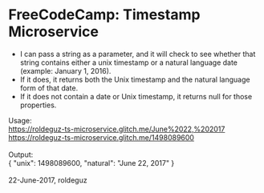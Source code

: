 FreeCodeCamp: Timestamp Microservice
=========================

- I can pass a string as a parameter, and it will check to see whether that string contains either a unix timestamp or a natural language date (example: January 1, 2016).
- If it does, it returns both the Unix timestamp and the natural language form of that date.
- If it does not contain a date or Unix timestamp, it returns null for those properties.

Usage: 
<br />https://roldeguz-ts-microservice.glitch.me/June%2022,%202017
<br />https://roldeguz-ts-microservice.glitch.me/1498089600
<br /><br />
Output: 
<br />{ "unix": 1498089600, "natural": "June 22, 2017" }
<br />
<br />
22-June-2017, roldeguz
